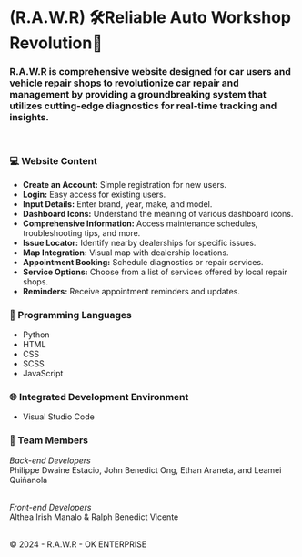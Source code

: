 # (R.A.W.R) 🛠️Reliable Auto Workshop Revolution🦖

<h3> R.A.W.R is comprehensive website designed for car users and vehicle repair shops to revolutionize car repair and management by providing a groundbreaking system that utilizes cutting-edge diagnostics for real-time tracking and insights. </h3> 

<br>

### 💻 Website Content <br>
<ul>
  <li><strong>Create an Account:</strong> Simple registration for new users.</li>
  <li><strong>Login:</strong> Easy access for existing users.</li>
  <li><strong>Input Details:</strong> Enter brand, year, make, and model.</li>
  <li><strong>Dashboard Icons:</strong> Understand the meaning of various dashboard icons.</li>
  <li><strong>Comprehensive Information:</strong> Access maintenance schedules, troubleshooting tips, and more.</li>
  <li><strong>Issue Locator:</strong> Identify nearby dealerships for specific issues.</li>
  <li><strong>Map Integration:</strong> Visual map with dealership locations.</li>
  <li><strong>Appointment Booking:</strong> Schedule diagnostics or repair services.</li>
  <li><strong>Service Options:</strong> Choose from a list of services offered by local repair shops.</li>
  <li><strong>Reminders:</strong> Receive appointment reminders and updates.</li>
</ul>

### 🐍 Programming Languages <br>
<ul>
  <li>Python</li>
  <li>HTML</li>
  <li>CSS</li>
  <li>SCSS</li>
  <li>JavaScript</li>
</ul>

### 🌐 Integrated Development Environment <br>
<ul>
  <li>Visual Studio Code</li>
</ul>

### 👥 Team Members
<i>Back-end Developers</i> <br>
Philippe Dwaine Estacio, John Benedict Ong, Ethan Araneta, and Leamei Quiñanola <br> <br>

<i>Front-end Developers</i> <br>
Althea Irish Manalo & Ralph Benedict Vicente <br><br>

© 2024 - R.A.W.R - OK ENTERPRISE
